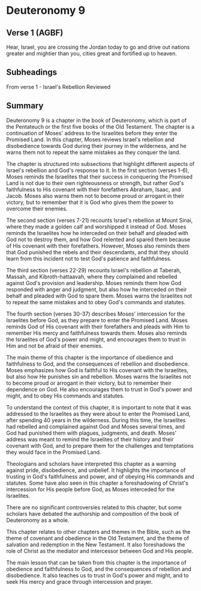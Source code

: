 # Deuteronomy 9

## Verse 1 (AGBF)

Hear, Israel, you are crossing the Jordan today to go and drive out nations greater and mightier than you, cities great and fortified up to heaven.

## Subheadings

From verse 1 - Israel's Rebellion Reviewed

## Summary

Deuteronomy 9 is a chapter in the book of Deuteronomy, which is part of the Pentateuch or the first five books of the Old Testament. The chapter is a continuation of Moses' address to the Israelites before they enter the Promised Land. In this chapter, Moses reviews Israel's rebellion and disobedience towards God during their journey in the wilderness, and he warns them not to repeat the same mistakes as they conquer the land.

The chapter is structured into subsections that highlight different aspects of Israel's rebellion and God's response to it. In the first section (verses 1-6), Moses reminds the Israelites that their success in conquering the Promised Land is not due to their own righteousness or strength, but rather God's faithfulness to His covenant with their forefathers Abraham, Isaac, and Jacob. Moses also warns them not to become proud or arrogant in their victory, but to remember that it is God who gives them the power to overcome their enemies.

The second section (verses 7-21) recounts Israel's rebellion at Mount Sinai, where they made a golden calf and worshipped it instead of God. Moses reminds the Israelites how he interceded on their behalf and pleaded with God not to destroy them, and how God relented and spared them because of His covenant with their forefathers. However, Moses also reminds them that God punished the rebels and their descendants, and that they should learn from this incident not to test God's patience and faithfulness.

The third section (verses 22-29) recounts Israel's rebellion at Taberah, Massah, and Kibroth-hattaavah, where they complained and rebelled against God's provision and leadership. Moses reminds them how God responded with anger and judgment, but also how he interceded on their behalf and pleaded with God to spare them. Moses warns the Israelites not to repeat the same mistakes and to obey God's commands and statutes.

The fourth section (verses 30-37) describes Moses' intercession for the Israelites before God, as they prepare to enter the Promised Land. Moses reminds God of His covenant with their forefathers and pleads with Him to remember His mercy and faithfulness towards them. Moses also reminds the Israelites of God's power and might, and encourages them to trust in Him and not be afraid of their enemies.

The main theme of this chapter is the importance of obedience and faithfulness to God, and the consequences of rebellion and disobedience. Moses emphasizes how God is faithful to His covenant with the Israelites, but also how He punishes sin and rebellion. Moses warns the Israelites not to become proud or arrogant in their victory, but to remember their dependence on God. He also encourages them to trust in God's power and might, and to obey His commands and statutes.

To understand the context of this chapter, it is important to note that it was addressed to the Israelites as they were about to enter the Promised Land, after spending 40 years in the wilderness. During this time, the Israelites had rebelled and complained against God and Moses several times, and God had punished them with plagues, judgments, and death. Moses' address was meant to remind the Israelites of their history and their covenant with God, and to prepare them for the challenges and temptations they would face in the Promised Land.

Theologians and scholars have interpreted this chapter as a warning against pride, disobedience, and unbelief. It highlights the importance of trusting in God's faithfulness and power, and of obeying His commands and statutes. Some have also seen in this chapter a foreshadowing of Christ's intercession for His people before God, as Moses interceded for the Israelites.

There are no significant controversies related to this chapter, but some scholars have debated the authorship and composition of the book of Deuteronomy as a whole.

This chapter relates to other chapters and themes in the Bible, such as the theme of covenant and obedience in the Old Testament, and the theme of salvation and redemption in the New Testament. It also foreshadows the role of Christ as the mediator and intercessor between God and His people.

The main lesson that can be taken from this chapter is the importance of obedience and faithfulness to God, and the consequences of rebellion and disobedience. It also teaches us to trust in God's power and might, and to seek His mercy and grace through intercession and prayer.